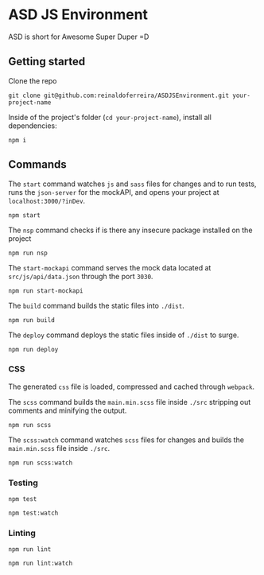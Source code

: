 # ASD JS Environment

ASD is short for Awesome Super Duper =D

## Getting started

Clone the repo

```
git clone git@github.com:reinaldoferreira/ASDJSEnvironment.git your-project-name
```

Inside of the project's folder (`cd your-project-name`), install all dependencies:

```
npm i
```

## Commands

The `start` command watches `js` and `sass` files for changes and to run tests, runs the `json-server` for the mockAPI, and opens your project at `localhost:3000/?inDev`.

```
npm start
```

The `nsp` command checks if is there any insecure package installed on the project

```
npm run nsp
```

The `start-mockapi` command serves the mock data located at `src/js/api/data.json` through the port `3030`.


```
npm run start-mockapi
```

The `build` command builds the static files into `./dist`.

```
npm run build
```

The `deploy` command deploys the static files inside of `./dist` to surge.

```
npm run deploy
```

### CSS

The generated `css` file is loaded, compressed and cached through `webpack`.

The `scss` command builds the `main.min.scss` file inside `./src` stripping out comments and minifying the output.

```
npm run scss
```

The `scss:watch` command watches `scss` files for changes and builds the `main.min.scss` file inside `./src`.

```
npm run scss:watch
```

### Testing

```
npm test
```

```
npm test:watch
```

### Linting

```
npm run lint
```

```
npm run lint:watch
```
